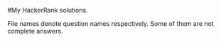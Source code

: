 
#My HackerRank solutions.

File names denote question names respectively.
Some of them are not complete answers.
